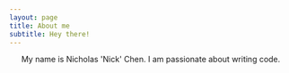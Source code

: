 ```yaml
---
layout: page
title: About me
subtitle: Hey there!
---
```


<center>My name is Nicholas 'Nick' Chen. I am passionate about writing code.</center>
